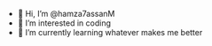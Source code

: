 - 👋 Hi, I’m @hamza7assanM
- 👀 I’m interested in coding
- 🌱 I’m currently learning whatever makes me better

<!---
hamza7assanM/hamza7assanM is a ✨ special ✨ repository because its `README.md` (this file) appears on your GitHub profile.
You can click the Preview link to take a look at your changes.
--->
